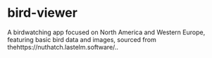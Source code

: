 # bird-viewer
A birdwatching app focused on North America and Western Europe, featuring basic bird data and images, sourced from thehttps://nuthatch.lastelm.software/..
